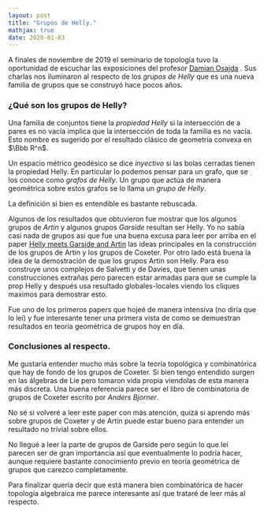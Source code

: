 ```yaml
---
layout: post
title: "Grupos de Helly."
mathjax: true
date: 2020-01-03
---
```



A finales de noviembre de 2019 el seminario de topología tuvo la oportunidad de escuchar las exposiciones del profesor [Damian Osajda](https://www.math.uni.wroc.pl/~dosaj/) . Sus charlas nos iluminaron al respecto de los _grupos de Helly_ que es una nueva familia de grupos que se construyó hace pocos años.

### ¿Qué son los grupos de Helly?

Una familia de conjuntos tiene la _propiedad Helly_ si la intersección de a pares es no vacía implica que la intersección de toda la familia es no vacía. Esto nombre es sugerido por el resultado clásico de geometría convexa en $\Bbb R^n$.

Un espacio métrico geodésico se dice _inyectivo_ si las bolas cerradas tienen la propiedad Helly. En particular lo podemos pensar para un grafo, que se los conoce como _grafos de Helly_. Un grupo que actúa de manera geométrica sobre estos grafos se lo llama un _grupo de Helly_.

La definición si bien es entendible es bastante rebuscada.

Algunos de los resultados que obtuvieron fue mostrar que los algunos grupos de _Artin_ y algunos grupos _Garside_ resultan ser Helly. Yo no sabía casi nada de grupos asi que fue una buena excusa para leer por arriba en el paper [Helly meets Garside and Artin](https://www.math.uni.wroc.pl/~dosaj/trav/Helly_Artin_Garside.pdf) las ideas principales en la construcción de los grupos de Artin y los grupos de Coxeter. Por otro lado está buena la idea de la demostración de que los grupos Artin son Helly. Para eso construye unos complejos de Salvetti y de Davies, que tienen unas construcciones extrañas pero parecen estar armadas para que se cumple la prop Helly y después usa resultado globales-locales viendo los cliques maximos para demostrar esto. 

Fue uno de los primeros papers que hojeé de manera intensiva (no diría que lo leí) y fue interesante tener una primera vista de como se demuestran resultados en teoría geométrica de grupos hoy en día.

### Conclusiones al respecto.

Me gustaría entender mucho más sobre la teoría topológica y combinatórica que hay de fondo de los grupos de Coxeter. Si bien tengo entendido surgen en las álgebras de Lie pero tomaron vida propia viendolas de esta manera más discreta. Una buena referencia parece ser el libro de combinatoria de grupos de Coxeter escrito por _Anders Bjorner_.

No sé si volveré a leer este paper con más atención, quizá si aprendo más sobre grupos de Coxeter y de Artin puede estar bueno para entender un resultado no trivial sobre ellos.

	
No llegué a leer la parte de grupos de Garside pero según lo que leí parecen ser de gran importancia así que eventualmente lo podría hacer, aunque requiere bastante conocimiento previo en teoría geométrica de grupos que carezco completamente.
	
Para finalizar quería decir que está manera bien combinatórica de hacer topología algebraica me parece interesante así que trataré de leer más al respecto.



